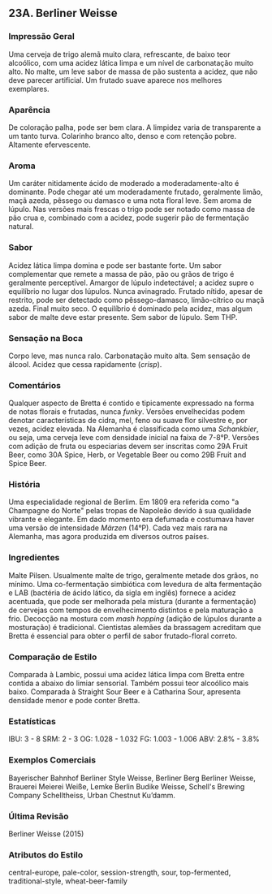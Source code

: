 ## 23A. Berliner Weisse

### Impressão Geral

Uma cerveja de trigo alemã muito clara, refrescante, de baixo teor alcoólico, com uma acidez lática limpa e um nível de carbonatação muito alto. No malte, um leve sabor de massa de pão sustenta a acidez, que não deve parecer artificial. Um frutado suave aparece nos melhores exemplares.

### Aparência

De coloração palha, pode ser bem clara. A limpidez varia de transparente a um tanto turva. Colarinho branco alto, denso e com retenção pobre. Altamente efervescente.

### Aroma

Um caráter nitidamente ácido de moderado a moderadamente-alto é dominante. Pode chegar até um moderadamente frutado, geralmente limão, maçã azeda, pêssego ou damasco e uma nota floral leve. Sem aroma de lúpulo. Nas versões mais frescas o trigo pode ser notado como massa de pão crua e, combinado com a acidez, pode sugerir pão de fermentação natural.

### Sabor

Acidez lática limpa domina e pode ser bastante forte. Um sabor complementar que remete a massa de pão, pão ou grãos de trigo é geralmente perceptível. Amargor de lúpulo indetectável; a acidez supre o equilíbrio no lugar dos lúpulos. Nunca avinagrado. Frutado nítido, apesar de restrito, pode ser detectado como pêssego-damasco, limão-cítrico ou maçã azeda. Final muito seco. O equilíbrio é dominado pela acidez, mas algum sabor de malte deve estar presente. Sem sabor de lúpulo. Sem THP.

### Sensação na Boca

Corpo leve, mas nunca ralo. Carbonatação muito alta. Sem sensação de álcool. Acidez que cessa rapidamente (*crisp*).

### Comentários

Qualquer aspecto de Bretta é contido e tipicamente expressado na forma de notas florais e frutadas, nunca *funky*. Versões envelhecidas podem denotar características de cidra, mel, feno ou suave flor silvestre e, por vezes, acidez elevada. Na Alemanha é classificada como uma *Schankbier*, ou seja, uma cerveja leve com densidade inicial na faixa de 7-8°P. Versões com adição de fruta ou especiarias devem ser inscritas como 29A Fruit Beer, como 30A Spice, Herb, or Vegetable Beer ou como 29B Fruit and Spice Beer.

### História

Uma especialidade regional de Berlim. Em 1809 era referida como "a Champagne do Norte" pelas tropas de Napoleão devido à sua qualidade vibrante e elegante. Em dado momento era defumada e costumava haver uma versão de intensidade *Märzen* (14°P). Cada vez mais rara na Alemanha, mas agora produzida em diversos outros países.

### Ingredientes

Malte Pilsen. Usualmente malte de trigo, geralmente metade dos grãos, no mínimo. Uma co-fermentação simbiótica com levedura de alta fermentação e LAB (bactéria de ácido lático, da sigla em inglês) fornece a acidez acentuada, que pode ser melhorada pela mistura (durante a fermentação) de cervejas com tempos de envelhecimento distintos e pela maturação a frio. Decocção na mostura com *mash hopping* (adição de lúpulos durante a mosturação) é tradicional. Cientistas alemães da brassagem acreditam que Bretta é essencial para obter o perfil de sabor frutado-floral correto.

### Comparação de Estilo

Comparada à Lambic, possui uma acidez lática limpa com Bretta entre contida a abaixo do limiar sensorial. Também possui teor alcoólico mais baixo. Comparada à Straight Sour Beer e à Catharina Sour, apresenta densidade menor e pode conter Bretta.

### Estatísticas

IBU: 3 - 8
SRM: 2 - 3
OG: 1.028 - 1.032
FG: 1.003 - 1.006
ABV: 2.8% - 3.8%

### Exemplos Comerciais

Bayerischer Bahnhof Berliner Style Weisse, Berliner Berg Berliner Weisse, Brauerei Meierei Weiße, Lemke Berlin Budike Weisse, Schell's Brewing Company Schelltheiss, Urban Chestnut Ku’damm.

### Última Revisão

Berliner Weisse (2015)

### Atributos do Estilo

central-europe, pale-color, session-strength, sour, top-fermented, traditional-style, wheat-beer-family
